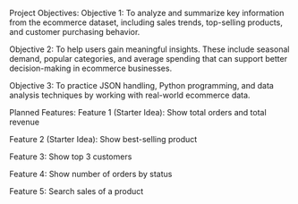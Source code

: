 Project Objectives:
Objective 1: To analyze and summarize key information from the ecommerce dataset, including sales trends, top-selling products, and customer purchasing behavior.

Objective 2: To help users gain meaningful insights. These include seasonal demand, popular categories, and average spending that can support better decision-making in ecommerce businesses.

Objective 3: To practice JSON handling, Python programming, and data analysis techniques by working with real-world ecommerce data.

Planned Features:
Feature 1 (Starter Idea): Show total orders and total revenue

Feature 2 (Starter Idea): Show best-selling product

Feature 3: Show top 3 customers

Feature 4: Show number of orders by status

Feature 5: Search sales of a product
